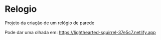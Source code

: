 # Relogio
Projeto da criação de um relógio de parede

Pode dar uma olhada em: https://lighthearted-squirrel-37e5c7.netlify.app
